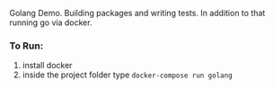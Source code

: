 Golang Demo. Building packages and writing tests. In addition to that running go via docker. 


### To Run:

1. install docker
2. inside the project folder type `docker-compose run golang`

